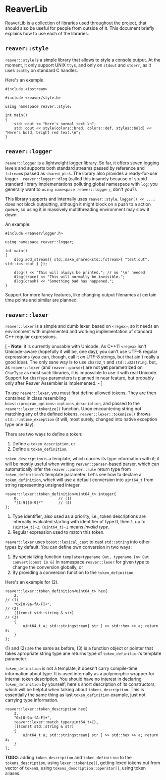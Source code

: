 # ReaverLib

ReaverLib is a collection of libraries used throughout the project, that should
also be useful for people from outside of it. This document briefly explains how
to use each of the libraries.


## `reaver::style`

`reaver::style` is a simple library that allows to style a console output. At the
moment, it only support UNIX `tty`s, and only on `stdout` and `stderr`, as it uses
`isatty` on standard C handles.

Here's an example.

    #include <iostream>

    #include <reaver/style.h>

    using namespace reaver::style;

    int main()
    {
        std::cout << "Here's normal text.\n";
        std::cout << style(colors::bred, colors::def, styles::bold) << "Here's bold, bright red text.\n";
    }


## `reaver::logger`

`reaver::logger` is a lightweight logger library. So far, it offers seven logging
levels and supports both standard streams passed by reference and `fstream`s passed
as `shared_ptr`s. The library also provides a ready-for-use logger - `reaver::logger::dlog`
(called this insanely because of stupid standard library implementations polluting global
namespace with `log`; you generally want to `using namespace reaver::logger;`, don't
you?).

This library supports and internally uses `reaver::style`. `logger() << ...;` does not
block outputting, although it might block on a push to a action queue, so using it
in massively multithreading environment may slow it down.

An example:

    #include <reaver/logger.h>

    using namespace reaver::logger;

    int main()
    {
        dlog.add_stream({ std::make_shared<std::fstream>{ "test.out", std::ios::out } });

        dlog() << "This will always be printed."; // no '\n' needed
        dlog(trace) << "This will normally be invisible.";
        dlog(crash) << "Something bad has happened.";
    }

Support for more fancy features, like changing output filenames at certain time
points and similar are planned.


## `reaver::lexer`

`reaver::lexer` is a simple and dumb lexer, based on `<regex>`, so it needs an environment
with implemented and working implementation of standard C++ regular expressions.

[ - **Note**: it is currently unusable with Unicode. As C++11 `<regex>` isn't Unicode-aware
(hopefully it will be, one day), you can't use UTF-8 regular expressions (you can, though,
call it *on* UTF-8 strings, but that ain't really a good idea). The only sane way is to
use `char32_t` and `std::u32string`, but, as `reaver::lexer` (and `reaver::parser`) are not
**yet** parametrized on `CharType` as most such libraries, it is impossible to use it with
real Unicode. Support for `CharType` parameters is planned in near feature, but probably
only after Reaver Assembler is implemented. - ]

To use `reaver::lexer`, you must first define allowed tokens. They are then contained in
class resembling `boost::program_options::options_description`, and passed to the
`reaver::lexer::tokenize()` function. Upon encountering string not matching any of the
defined tokens, `reaver::lexer::tokenize()` throws `std::runtime_exception` (it will, most
surely, changed into native exception type one day).

There are two ways to define a token:

  1. Define a `token_description`, or
  2. Define a `token_definition`.

`token_description` is a template, which carries its type information with it; it will be
mostly useful when writing `reaver::parser`-based parser, which can automatically infer
the `reaver::parser::rule` return type from `token_definition`'s template parameter.
Let's see how to declare a `token_definition`, which will use a default conversion into
`uint64_t` from string representing unsigned integer.

    reaver::lexer::token_definition<uint64_t> integer{
        0,                  // (1)
        "[1-9][0-9]*"       // (2)
    };

  1. Type identifier, also used as a priority, i.e., token descriptions are internally
evaluated starting with identifier of type 0, then 1, up to `(uint64_t)-2`; `(uint64_t)-1`
means *invalid type*.
  2. Regular expression used to match this token.

`reaver::lexer` uses `boost::lexical_cast` to cast `std::string` into other types by
default. You can define own conversion in two ways:

  1. By specializing function `template<typename Out, typename In> Out convert(const In &)`
in namespace `reaver::lexer` for given type to change the conversion globally, or
  2. By providing a conversion function to the `token_definition`.

Here's an example for (2).

    reaver::lexer::token_definition<uint64_t> hex{
        2,                                                                      // (1)
        "0x[0-9a-fA-F]+",                                                       // (2)
        [](const std::string & str)                                             // (3)
        {
            uint64_t a; std::stringstream{ str } >> std::hex >> a; return a;
        }
    };

(1) and (2) are the same as before, (3) is a function object or pointer that takes apropriate
string type ane returns type of `token_definition`'s template parameter.

`token_definition` is not a template, it doesn't carry compile-time information about type.
It is used internally as a polymorphic wrapper for internal token description. You should
have no interest in declaring `token_definition` by yourself; here's short description of its
constructors, which will be helpful when talking about `tokens_description`. This is essentially
the same thing as last `token_definition` example, just not carrying type information.

    reaver::lexer::token_description hex{
        2,
        "0x[0-9a-fA-F]+",
        reaver::lexer::match_type<uint64_t>{},
        [](const std::string & str)
        {
            uint64_t a; std::stringstream{ str } >> std::hex >> a; return a;
        }
    };

**TODO**: adding `token_description` and `token_definition` to the `tokens_description`, using
`lexer::tokenize()`, getting lexed tokens out from vector of `token`s, using `tokens_description::operator[]`,
using token aliases.
